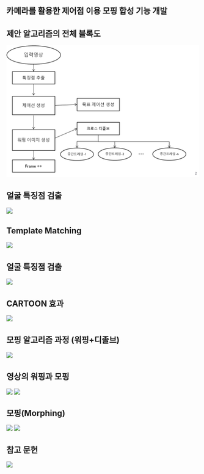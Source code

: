 카메라를 활용한 제어점 이용 모핑 합성 기능 개발
-----



## 제안 알고리즘의 전체 블록도
<img src="1.png">

## 얼굴 특징점 검출

<img src="pic2.png">


## Template Matching

<img src="pic3.png">

## 얼굴 특징점 검출

<img src="pic4.png">


## CARTOON 효과

<img src="pic5.png">

## 모핑 알고리즘 과정 (워핑+디졸브)

<img src="pic6.png">

## 영상의 워핑과 모핑

<img src="pic7.png">

<img src=".pic8.png">

## 모핑(Morphing)

<img src=".pic9.png">

<img src="pic10.png">

## 참고 문헌

<img src="pic11.png">
